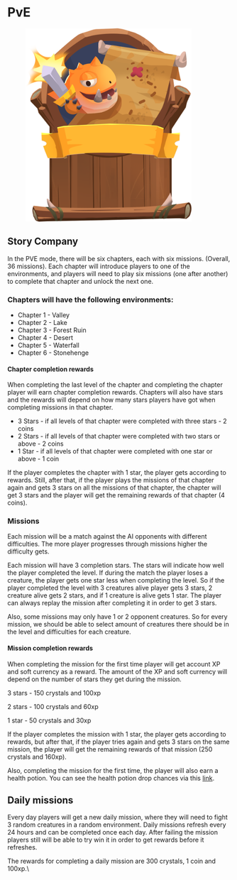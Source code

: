 # PvE

<figure><img src="../.gitbook/assets/Pve.png" alt="" width="375"><figcaption></figcaption></figure>

## Story Company

In the PVE mode, there will be six chapters, each with six missions. (Overall, 36 missions). Each chapter will introduce players to one of the environments, and players will need to play six missions (one after another) to complete that chapter and unlock the next one.

### Chapters will have the following environments:

* Chapter 1 - Valley
* Chapter 2 - Lake
* Chapter 3 - Forest Ruin
* Chapter 4 - Desert
* Chapter 5 - Waterfall
* Chapter 6 - Stonehenge

#### Chapter completion rewards

When completing the last level of the chapter and completing the chapter player will earn chapter completion rewards. Chapters will also have stars and the rewards will depend on how many stars players have got when completing missions in that chapter.

* 3 Stars - if all levels of that chapter were completed with three stars - 2 coins
* 2 Stars - if all levels of that chapter were completed with two stars or above - 2 coins
* 1 Star - if all levels of that chapter were completed with one star or above - 1 coin

If the player completes the chapter with 1 star, the player gets according to rewards. Still, after that, if the player plays the missions of that chapter again and gets 3 stars on all the missions of that chapter, the chapter will get 3 stars and the player will get the remaining rewards of that chapter (4 coins).

### Missions

Each mission will be a match against the AI opponents with different difficulties. The more player progresses through missions higher the difficulty gets.&#x20;

Each mission will have 3 completion stars. The stars will indicate how well the player completed the level. If during the match the player loses a creature, the player gets one star less when completing the level. So if the player completed the level with 3 creatures alive player gets 3 stars, 2 creature alive gets 2 stars, and if 1 creature is alive gets 1 star. The player can always replay the mission after completing it in order to get 3 stars.

Also, some missions may only have 1 or 2 opponent creatures. So for every mission, we should be able to select amount of creatures there should be in the level and difficulties for each creature.

#### Mission completion rewards

When completing the mission for the first time player will get account XP and soft currency as a reward. The amount of the XP and soft currency will depend on the number of stars they get during the mission.

3 stars - 150 crystals and 100xp

2 stars - 100 crystals and 60xp

1 star - 50 crystals and 30xp

If the player completes the mission with 1 star, the player gets according to rewards, but after that, if the player tries again and gets 3 stars on the same mission, the player will get the remaining rewards of that mission (250 crystals and 160xp).&#x20;

Also, completing the mission for the first time, the player will also earn a health potion. You can see the health potion drop chances via this [link](https://docs.google.com/spreadsheets/d/19aigeJu5Te6EpjQJS7QM7fqEP6cnmh6P-ZtIOSM9us4/edit?usp=sharing).

## Daily missions

Every day players will get a new daily mission, where they will need to fight 3 random creatures in a random environment. Daily missions refresh every 24 hours and can be completed once each day. After failing the mission players still will be able to try win it in order to get rewards before it refreshes.&#x20;

The rewards for completing a daily mission are 300 crystals, 1 coin and 100xp.\
